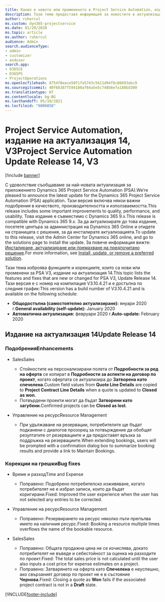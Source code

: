 ```yaml
---
title: Какво е новото или промененото в Project Service Automation, издание на актуализация 14, V3
description: Тази тема предоставя информация за новостите в актуализацията на Project Service Automation, издание 14, V3.
author: ruhercul
ms.custom: dyn365-projectservice
ms.date: 01/29/2020
ms.topic: article
ms.author: ruhercul
audience: Admin
search.audienceType:
- admin
- customizer
- enduser
search.app:
- D365CE
- D365PS
- ProjectOperations
ms.openlocfilehash: 8754f8eace50f1fa5743c5611d94f8c86693ebc9
ms.sourcegitcommit: 40f68387f594180af64a5e5c748b6efa188bd300
ms.translationtype: HT
ms.contentlocale: bg-BG
ms.lasthandoff: 05/10/2021
ms.locfileid: "6006858"
---
```

# <a name="project-service-automation-update-release-14-v3"></a><span data-ttu-id="4d552-103">Project Service Automation, издание на актуализация 14, V3</span><span class="sxs-lookup"><span data-stu-id="4d552-103">Project Service Automation Update Release 14, V3</span></span>

[!include [banner](../includes/psa-now-project-operations.md)]

<span data-ttu-id="4d552-104">С удоволствие съобщаваме за най-новата актуализация за приложението Dynamics 365 Project Service Automation (PSA).</span><span class="sxs-lookup"><span data-stu-id="4d552-104">We’re pleased to announce the latest update for the Dynamics 365 Project Service Automation (PSA) application.</span></span> <span data-ttu-id="4d552-105">Тази версия включва някои важни подобрения в качеството, производителността и използваемостта.</span><span class="sxs-lookup"><span data-stu-id="4d552-105">This release includes some important improvements to quality, performance, and usability.</span></span> <span data-ttu-id="4d552-106">Това издание е съвместимо с Dynamics 365 9.x.</span><span class="sxs-lookup"><span data-stu-id="4d552-106">This release is compatible with Dynamics 365 9.x.</span></span> <span data-ttu-id="4d552-107">За да актуализирате до това издание, посетете центъра за администрация на Dynamics 365 Online и отидете на страницата с решения, за да инсталирате актуализацията.</span><span class="sxs-lookup"><span data-stu-id="4d552-107">To update to this release, visit the Admin Center for Dynamics 365 online, and go to the solutions page to install the update.</span></span> <span data-ttu-id="4d552-108">За повече информация вижте: [Инсталиране, актуализиране или премахване на предпочитано решение](/power-platform/admin/install-remove-preferred-solution).</span><span class="sxs-lookup"><span data-stu-id="4d552-108">For more information, see [Install, update, or remove a preferred solution](/power-platform/admin/install-remove-preferred-solution).</span></span>

<span data-ttu-id="4d552-109">Тази тема изброява функциите и корекциите, които са нови или променени за PSA V3, издание на актуализация 14.</span><span class="sxs-lookup"><span data-stu-id="4d552-109">This topic lists the features and fixes that are new or changed for PSA V3, Update Release 14.</span></span> <span data-ttu-id="4d552-110">Тази версия е с номер на компилация V3.10.4.21 и е достъпна по следния график:</span><span class="sxs-lookup"><span data-stu-id="4d552-110">This version has a build number of V3.10.4.21 and is available on the following schedule:</span></span>

- <span data-ttu-id="4d552-111">**Общодостъпна (самостоятелно актуализиране):** януари 2020 г.</span><span class="sxs-lookup"><span data-stu-id="4d552-111">**General availability (self-update):** January 2020</span></span>
- <span data-ttu-id="4d552-112">**Автоматична актуализация:** февруари 2020 г.</span><span class="sxs-lookup"><span data-stu-id="4d552-112">**Auto-update:** February 2020</span></span>

## <a name="update-release-14"></a><span data-ttu-id="4d552-113">Издание на актуализация 14</span><span class="sxs-lookup"><span data-stu-id="4d552-113">Update Release 14</span></span>

### <a name="enhancements"></a><span data-ttu-id="4d552-114">Подобрения</span><span class="sxs-lookup"><span data-stu-id="4d552-114">Enhancements</span></span>

- <span data-ttu-id="4d552-115">Sales</span><span class="sxs-lookup"><span data-stu-id="4d552-115">Sales</span></span>

     - <span data-ttu-id="4d552-116">Стойностите на персонализирани полета от **Подробности за ред на оферта** се копират в **Подробности за аспекти на договор по проект**, когато офертата се актуализира до **Затворена като спечелена**.</span><span class="sxs-lookup"><span data-stu-id="4d552-116">Custom field values from **Quote Line Details** are copied to **Project Contract Line Details** when a quote is updated to **Closed as won**.</span></span>
     - <span data-ttu-id="4d552-117">Потвърдени проекти могат да бъдат **Затворени като загубени**.</span><span class="sxs-lookup"><span data-stu-id="4d552-117">Confirmed projects can be **Closed as lost**.</span></span>

- <span data-ttu-id="4d552-118">Управление на ресурс</span><span class="sxs-lookup"><span data-stu-id="4d552-118">Resource Management</span></span>

     - <span data-ttu-id="4d552-119">При удължаване на резервации, потребителите ще бъдат подканени с диалогов прозорец за потвърждение да обобщят резултатите от резервациите и да предоставят връзка за поддръжка на резервациите.</span><span class="sxs-lookup"><span data-stu-id="4d552-119">When extending bookings, users will be prompted with a confirmation dialog box to summarize booking results and provide a link to Maintain Bookings.</span></span>


### <a name="bug-fixes"></a><span data-ttu-id="4d552-120">Корекции на грешки</span><span class="sxs-lookup"><span data-stu-id="4d552-120">Bug fixes</span></span>

- <span data-ttu-id="4d552-121">Време и разход</span><span class="sxs-lookup"><span data-stu-id="4d552-121">Time and Expense</span></span>

     - <span data-ttu-id="4d552-122">Поправено: Подобрено потребителско изживяване, когато потребителят не е избрал записи, които да бъдат коригирани.</span><span class="sxs-lookup"><span data-stu-id="4d552-122">Fixed: Improved the user experience when the user has not selected any entries to be corrected.</span></span>

- <span data-ttu-id="4d552-123">Управление на ресурс</span><span class="sxs-lookup"><span data-stu-id="4d552-123">Resource Management</span></span>

     - <span data-ttu-id="4d552-124">Поправено: Резервирането на ресурс няколко пъти препълва името на наличния ресурс.</span><span class="sxs-lookup"><span data-stu-id="4d552-124">Fixed: Booking a resource multiple times overflows the name of the bookable resource.</span></span>

- <span data-ttu-id="4d552-125">Sales</span><span class="sxs-lookup"><span data-stu-id="4d552-125">Sales</span></span>

     - <span data-ttu-id="4d552-126">Поправено: Общата продажна цена не се изчислява, докато потребителят не въведе и себестойност за оценка на разходите по проект.</span><span class="sxs-lookup"><span data-stu-id="4d552-126">Fixed: The total sales price is not calculated until the user also inputs a cost price for expense estimates on a project.</span></span>
     - <span data-ttu-id="4d552-127">Поправено: Затварянето на оферта като **Спечелена** е неуспешно, ако свързаният договор по проект не е в състояние **Чернова**.</span><span class="sxs-lookup"><span data-stu-id="4d552-127">Fixed: Closing a quote as **Won** fails if the associated project contract is not in a **Draft** state.</span></span>



[!INCLUDE[footer-include](../includes/footer-banner.md)]